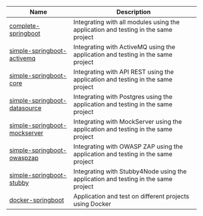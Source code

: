 | Name | Description | 
| -------- | -------- | 
| [complete-springboot](https://github.com/osvaldjr/easy-cucumber/tree/master/examples/complete-springboot) | Integrating with all modules using the application and testing in the same project | 
| [simple-springboot-activemq](https://github.com/osvaldjr/easy-cucumber/tree/master/examples/simple-springboot-activemq) | Integrating with ActiveMQ using the application and testing in the same project | 
| [simple-springboot-core](https://github.com/osvaldjr/easy-cucumber/tree/master/examples/simple-springboot-core) | Integrating with API REST using the application and testing in the same project | 
| [simple-springboot-datasource](https://github.com/osvaldjr/easy-cucumber/tree/master/examples/simple-springboot-datasource) | Integrating with Postgres using the application and testing in the same project | 
| [simple-springboot-mockserver](https://github.com/osvaldjr/easy-cucumber/tree/master/examples/simple-springboot-mockserver) | Integrating with MockServer using the application and testing in the same project | 
| [simple-springboot-owaspzap](https://github.com/osvaldjr/easy-cucumber/tree/master/examples/simple-springboot-owaspzap) | Integrating with OWASP ZAP using the application and testing in the same project | 
| [simple-springboot-stubby](https://github.com/osvaldjr/easy-cucumber/tree/master/examples/simple-springboot-stubby) | Integrating with Stubby4Node using the application and testing in the same project | 
| [docker-springboot](https://github.com/LVCarnevalli/javaclean/tree/master/component-test) | Application and test on different projects using Docker | 
